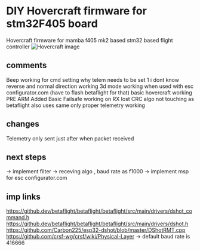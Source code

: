 # DIY Hovercraft firmware for stm32F405 board

Hovercraft firmware for mamba f405 mk2 based stm32 based flight controller
![Hovercraft image](assets/hover.jpg)

## comments

Beep working for cmd setting why telem needs to be set 1 i dont know
reverse and normal direction working
3d mode working when used with esc configurator.com (have to flash betaflight for that)
basic hovercraft working
PRE ARM Added
Basic Failsafe working on RX lost
CRC algo not touching as betaflight also uses same only
proper telemetry working

## changes

Telemetry only sent just after when packet received

## next steps

-> implement filter
-> receving algo , baud rate as f1000
-> implement msp for esc configurator.com

## imp links

https://github.dev/betaflight/betaflight/betaflight/src/main/drivers/dshot_command.h
https://github.dev/betaflight/betaflight/betaflight/src/main/drivers/dshot.h
https://github.com/Carbon225/esp32-dshot/blob/master/DShotRMT.cpp
https://github.com/crsf-wg/crsf/wiki/Physical-Layer -> default baud rate is 416666